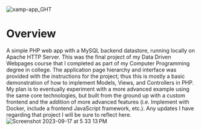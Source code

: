 ![xamp-app_GHT](https://github.com/Lmedmo/XAMP-App/assets/102483463/408ab9bf-e377-4e6c-8e91-f6fc85c91ad3)

# Overview
A simple PHP web app with a MySQL backend datastore, running locally on Apache HTTP Server. This was the final project of my Data Driven Webpages course that I completed as part of my Computer Programming degree in college. The application page hierarchy and interface was provided with the instructions for the project; thus this is mostly a basic demonstration of how to implement Models, Views, and Controllers in PHP. My plan is to eventually experiment with a more advanced example using the same core technologies, but built from the ground up with a custom frontend and the addition of more advanced features (i.e. Implement with Docker, include a frontend JavaScript framework, etc.). Any updates I have regarding that project I will be sure to reflect here.
![Screenshot 2023-09-17 at 5 33 13 PM](https://github.com/Lmedmo/XAMP-App/assets/102483463/73430d32-f70f-4936-803e-01b94e03725d)
